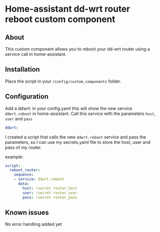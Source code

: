 # Home-assistant dd-wrt router reboot custom component

## About
This custom component allows you to reboot your dd-wrt router using a service call in home-assistant.

## Installation
Place the script in your `/config/custom_components` folder.

## Configuration
Add a ddwrt: in your config.yaml this will show the new service `ddwrt.reboot` in home-assistant. Call this service with the parameters `host`, `user` and `pass`
```yaml
ddwrt:
```

I created a script that calls the new `ddwrt.reboot` service and pass the parameters, so I can use my secrets.yaml file to store the host, user and pass of my router.

example:
```yaml
script:
  reboot_router:
    sequence:
    - service: ddwrt.reboot
      data:
        host: !secret router_host
        user: !secret router_user
        pass: !secret router_pass
```


## Known issues
No error handling added yet